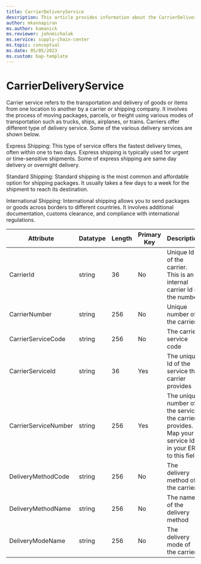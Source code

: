 ```yaml
---
title: CarrierDeliveryService
description: This article provides information about the CarrierDeliveryService entity.
author: mkannapiran
ms.author: kamanick
ms.reviewer: johnmichalak
ms.service: supply-chain-center
ms.topic: conceptual
ms.date: 05/05/2023
ms.custom: bap-template
---
```


# **CarrierDeliveryService**

Carrier service refers to the transportation and delivery of goods or items from one location to another by a carrier or shipping company. It involves the process of moving packages, parcels, or freight using various modes of transportation such as trucks, ships, airplanes, or trains.
Carriers offer different type of delivery service. Some of the various delivery services are shown below. 

Express Shipping: This type of service offers the fastest delivery times, often within one to two days. Express shipping is typically used for urgent or time-sensitive shipments. Some of express shipping are same day delivery or overnight delivery.

Standard Shipping: Standard shipping is the most common and affordable option for shipping packages. It usually takes a few days to a week for the shipment to reach its destination.

International Shipping: International shipping allows you to send packages or goods across borders to different countries. It involves additional documentation, customs clearance, and compliance with international regulations.


|	Attribute	|	Datatype	|	Length	|	Primary Key	|	Description	|
|---------------|--------|------|----------|-----------|
|	CarrierId	|	string	|	36	|	No	|	Unique Id of the carrier. This is an internal carrier Id of the number	|
|	CarrierNumber	|	string	|	256	|	No	|	Unique number of the carrier. 	|
|	CarrierServiceCode	|	string	|	256	|	No	|	The carrier service code	|
|	CarrierServiceId	|	string	|	36	|	Yes	|	The unique Id of the service the carrier provides	|
|	CarrierServiceNumber	|	string	|	256	|	Yes	|	The unique number of the service the carrier provides. Map your service Id in your ERP to this field	|
|	DeliveryMethodCode	|	string	|	256	|	No	|	The delivery method of the carrier	|
|	DeliveryMethodName	|	string	|	256	|	No	|	The name of the delivery method	|
|	DeliveryModeName	|	string	|	256	|	No	|	The delivery mode of the carrier	|
